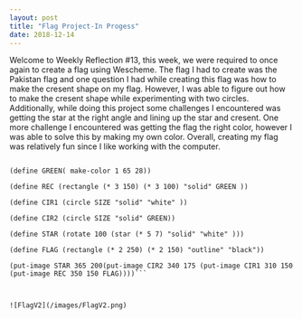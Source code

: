 ```yaml
---
layout: post
title: "Flag Project-In Progess"
date: 2018-12-14
---
```


Welcome to Weekly Reflection #13, this week, we were required to once again to create a flag using Wescheme. The flag I had to create was the Pakistan flag and one question I had while creating this flag was how to make the cresent shape on my flag. However, I was able to figure out how to make the cresent shape while experimenting with two circles. Additionally, while doing this project some challenges I encountered was getting the star at the right angle and lining up the star and cresent. One more challenge I encountered was getting the flag the right color, however I was able to solve this by making my own color. Overall, creating my flag was relatively fun since I like working with the computer.

```(define SIZE (* 2 50 ))

(define GREEN( make-color 1 65 28))

(define REC (rectangle (* 3 150) (* 3 100) "solid" GREEN ))

(define CIR1 (circle SIZE "solid" "white" ))

(define CIR2 (circle SIZE "solid" GREEN))

(define STAR (rotate 100 (star (* 5 7) "solid" "white" )))

(define FLAG (rectangle (* 2 250) (* 2 150) "outline" "black"))

(put-image STAR 365 200(put-image CIR2 340 175 (put-image CIR1 310 150 (put-image REC 350 150 FLAG))))```
   


![FlagV2](/images/FlagV2.png)
